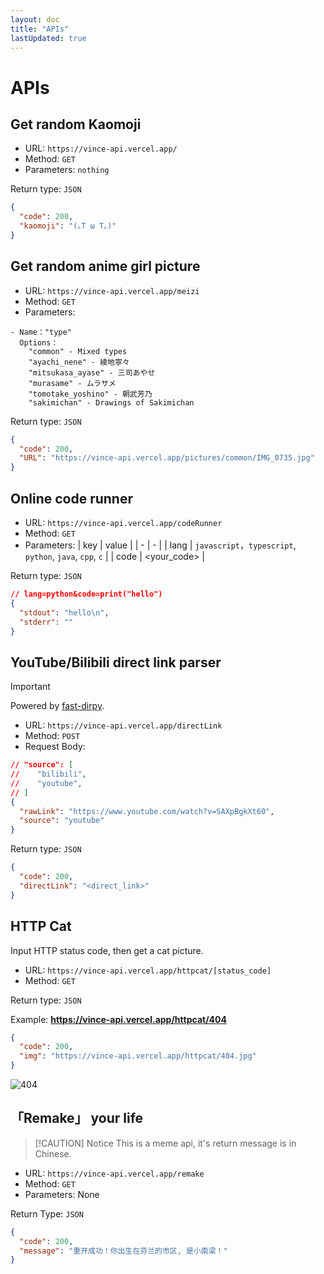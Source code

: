 ```yaml
---
layout: doc
title: "APIs"
lastUpdated: true
---
```


# APIs

## Get random Kaomoji

- URL: `https://vince-api.vercel.app/`
- Method: `GET`
- Parameters: `nothing`

Return type: `JSON`

```json
{
  "code": 200,
  "kaomoji": "(｡T ω T｡)"
}
```

## Get random anime girl picture

- URL: `https://vince-api.vercel.app/meizi`
- Method: `GET`
- Parameters:

```
- Name："type"
  Options：
    "common" - Mixed types
    "ayachi_nene" - 綾地寧々
    "mitsukasa_ayase" - 三司あやせ
    "murasame" - ムラサメ
    "tomotake_yoshino" - 朝武芳乃
    "sakimichan" - Drawings of Sakimichan
```

Return type: `JSON`

```json
{
  "code": 200,
  "URL": "https://vince-api.vercel.app/pictures/common/IMG_0735.jpg"
}
```

## Online code runner

- URL: `https://vince-api.vercel.app/codeRunner`
- Method: `GET`
- Parameters:
  | key | value |
  | - | - |
  | lang | `javascript`，`typescript`, `python`, `java`, `cpp`, `c` |
  | code | <your_code> |

Return type: `JSON`

```json
// lang=python&code=print("hello")
{
  "stdout": "hello\n",
  "stderr": ""
}
```

## YouTube/Bilibili direct link parser

> [!IMPORTANT]
> Powered by [fast-dirpy](https://github.com/Vincent-the-gamer/fast-dirpy).

- URL: `https://vince-api.vercel.app/directLink`
- Method: `POST`
- Request Body:

```json
// "source": [
//    "bilibili",
//    "youtube",
// ]
{
  "rawLink": "https://www.youtube.com/watch?v=SAXpBgkXt60",
  "source": "youtube"
}
```

Return type: `JSON`

```json
{
  "code": 200,
  "directLink": "<direct_link>"
}
```

## HTTP Cat

Input HTTP status code, then get a cat picture.

- URL: `https://vince-api.vercel.app/httpcat/[status_code]`
- Method: `GET`

Return type: `JSON`

Example: **https://vince-api.vercel.app/httpcat/404**

```json
{
  "code": 200,
  "img": "https://vince-api.vercel.app/httpcat/404.jpg"
}
```

![404](/imgs/404.jpeg)

## 「Remake」 your life

> [!CAUTION] Notice
> This is a meme api, it's return message is in Chinese.

- URL: `https://vince-api.vercel.app/remake`
- Method: `GET`
- Parameters: None

Return Type: `JSON`

```json
{
  "code": 200,
  "message": "重开成功！你出生在芬兰的市区, 是小南梁！"
}
```
